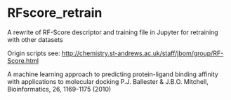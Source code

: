 # RFscore_retrain

A rewrite of RF-Score descriptor and training file in Jupyter for retraining with other datasets

Origin scripts see:
http://chemistry.st-andrews.ac.uk/staff/jbom/group/RF-Score.html

A machine learning approach to predicting protein-ligand binding affinity with applications to molecular docking
P.J. Ballester & J.B.O. Mitchell,
Bioinformatics, 26, 1169-1175 (2010)
